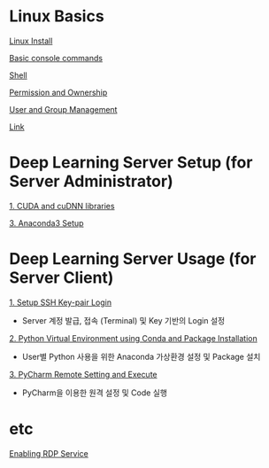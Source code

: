 Linux Basics
=============

[Linux Install](./01-install/install.md)

[Basic console commands](./03-basic_commands/basic_commands.md)

[Shell](./04-shell/shell.md)

[Permission and Ownership](./05-permission/permission.md)

[User and Group Management](./06-user_and_group/user_and_group.md)

[Link](./07-link/link.md)



Deep Learning Server Setup (for Server Administrator)
=====================

[1. CUDA and cuDNN libraries](./51-cuda-cudnn-library/cuda-cudnn-library.md)

[3. Anaconda3 Setup](./52-anaconda3_setup/anaconda3_setup.md)



Deep Learning Server Usage (for Server Client)
====================

[1. Setup SSH Key-pair Login](./61-ssh_key_pair/ssh_key_pair.md)
- Server 계정 발급, 접속 (Terminal) 및 Key 기반의 Login 설정

[2. Python Virtual Environment using Conda and Package Installation](./62-anaconda3/anaconda3.md)
- User별 Python 사용을 위한 Anaconda 가상환경 설정 및 Package 설치

[3. PyCharm Remote Setting and Execute](./63-PyCharm/PyCharm.md)
- PyCharm을 이용한 원격 설정 및 Code 실행


etc
===

[Enabling RDP Service](./91-enabling_rdp/enabling_rdp.md)
